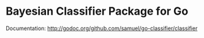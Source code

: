 Bayesian Classifier Package for Go
==================================

Documentation: http://godoc.org/github.com/samuel/go-classifier/classifier
